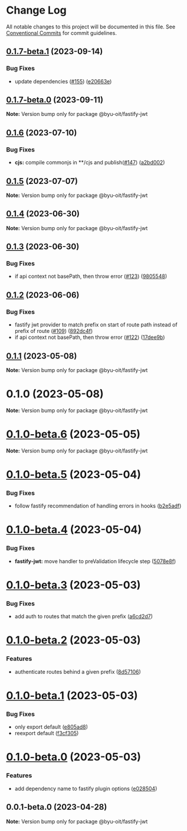 # Change Log

All notable changes to this project will be documented in this file.
See [Conventional Commits](https://conventionalcommits.org) for commit guidelines.

## [0.1.7-beta.1](https://github.com/byu-oit/byu-jwt-nodejs/compare/@byu-oit/fastify-jwt@0.1.7-beta.0...@byu-oit/fastify-jwt@0.1.7-beta.1) (2023-09-14)


### Bug Fixes

* update dependencies ([#155](https://github.com/byu-oit/byu-jwt-nodejs/issues/155)) ([e20663e](https://github.com/byu-oit/byu-jwt-nodejs/commit/e20663ecfd7c6c42a09ee48fa272fee85e694cfb))





## [0.1.7-beta.0](https://github.com/byu-oit/byu-jwt-nodejs/compare/@byu-oit/fastify-jwt@0.1.6...@byu-oit/fastify-jwt@0.1.7-beta.0) (2023-09-11)

**Note:** Version bump only for package @byu-oit/fastify-jwt





## [0.1.6](https://github.com/byu-oit/byu-jwt-nodejs/compare/@byu-oit/fastify-jwt@0.1.5...@byu-oit/fastify-jwt@0.1.6) (2023-07-10)


### Bug Fixes

* **cjs:** compile commonjs in **/cjs and publish([#147](https://github.com/byu-oit/byu-jwt-nodejs/issues/147)) ([a2bd002](https://github.com/byu-oit/byu-jwt-nodejs/commit/a2bd002782b42a1ac7aac7e65b5457dad2c61775))





## [0.1.5](https://github.com/byu-oit/byu-jwt-nodejs/compare/@byu-oit/fastify-jwt@0.1.4...@byu-oit/fastify-jwt@0.1.5) (2023-07-07)

**Note:** Version bump only for package @byu-oit/fastify-jwt





## [0.1.4](https://github.com/byu-oit/byu-jwt-nodejs/compare/@byu-oit/fastify-jwt@0.1.3...@byu-oit/fastify-jwt@0.1.4) (2023-06-30)

**Note:** Version bump only for package @byu-oit/fastify-jwt





## [0.1.3](https://github.com/byu-oit/byu-jwt-nodejs/compare/@byu-oit/fastify-jwt@0.1.2...@byu-oit/fastify-jwt@0.1.3) (2023-06-30)


### Bug Fixes

* if api context not basePath, then throw error ([#123](https://github.com/byu-oit/byu-jwt-nodejs/issues/123)) ([9805548](https://github.com/byu-oit/byu-jwt-nodejs/commit/98055480611f005d17c11dfb28b0c7268eab5a4b))





## [0.1.2](https://github.com/byu-oit/byu-jwt-nodejs/compare/@byu-oit/fastify-jwt@0.1.1...@byu-oit/fastify-jwt@0.1.2) (2023-06-06)


### Bug Fixes

* fastify jwt provider to match prefix on start of route path instead of prefix of route ([#109](https://github.com/byu-oit/byu-jwt-nodejs/issues/109)) ([892dc4f](https://github.com/byu-oit/byu-jwt-nodejs/commit/892dc4f2d7deb065872d7e4c1e0c83f87295fe4a))
* if api context not basePath, then throw error ([#122](https://github.com/byu-oit/byu-jwt-nodejs/issues/122)) ([17dee9b](https://github.com/byu-oit/byu-jwt-nodejs/commit/17dee9bcae60437d55ae14ffc147f253e48a8a87))





## [0.1.1](https://github.com/byu-oit/byu-jwt-nodejs/compare/@byu-oit/fastify-jwt@0.1.0...@byu-oit/fastify-jwt@0.1.1) (2023-05-08)

**Note:** Version bump only for package @byu-oit/fastify-jwt





# 0.1.0 (2023-05-08)

**Note:** Version bump only for package @byu-oit/fastify-jwt





# [0.1.0-beta.6](https://github.com/byu-oit/byu-jwt-nodejs/compare/@byu-oit/fastify-jwt@0.1.0-beta.5...@byu-oit/fastify-jwt@0.1.0-beta.6) (2023-05-05)

**Note:** Version bump only for package @byu-oit/fastify-jwt





# [0.1.0-beta.5](https://github.com/byu-oit/byu-jwt-nodejs/compare/@byu-oit/fastify-jwt@0.1.0-beta.4...@byu-oit/fastify-jwt@0.1.0-beta.5) (2023-05-04)


### Bug Fixes

* follow fastify recommendation of handling errors in hooks ([b2e5adf](https://github.com/byu-oit/byu-jwt-nodejs/commit/b2e5adf78354f43b8008f30531c4590df6804453))





# [0.1.0-beta.4](https://github.com/byu-oit/byu-jwt-nodejs/compare/@byu-oit/fastify-jwt@0.1.0-beta.3...@byu-oit/fastify-jwt@0.1.0-beta.4) (2023-05-04)


### Bug Fixes

* **fastify-jwt:** move handler to preValidation lifecycle step ([5078e8f](https://github.com/byu-oit/byu-jwt-nodejs/commit/5078e8f5a7852a176fc8e6b6d9bcfb223daff036))





# [0.1.0-beta.3](https://github.com/byu-oit/byu-jwt-nodejs/compare/@byu-oit/fastify-jwt@0.1.0-beta.2...@byu-oit/fastify-jwt@0.1.0-beta.3) (2023-05-03)


### Bug Fixes

* add auth to routes that match the given prefix ([a6cd2d7](https://github.com/byu-oit/byu-jwt-nodejs/commit/a6cd2d7a37672b276171a037a2780d7821d9ee2c))





# [0.1.0-beta.2](https://github.com/byu-oit/byu-jwt-nodejs/compare/@byu-oit/fastify-jwt@0.1.0-beta.1...@byu-oit/fastify-jwt@0.1.0-beta.2) (2023-05-03)


### Features

* authenticate routes behind a given prefix ([8d57106](https://github.com/byu-oit/byu-jwt-nodejs/commit/8d57106518e55f66ae14f876a8f62dbfde31fc57))





# [0.1.0-beta.1](https://github.com/byu-oit/byu-jwt-nodejs/compare/@byu-oit/fastify-jwt@0.1.0-beta.0...@byu-oit/fastify-jwt@0.1.0-beta.1) (2023-05-03)


### Bug Fixes

* only export default ([e805ad8](https://github.com/byu-oit/byu-jwt-nodejs/commit/e805ad82e5e3489193b99da8fa51691947778f21))
* reexport default ([f3cf305](https://github.com/byu-oit/byu-jwt-nodejs/commit/f3cf3050f7d54e36b306c5be6ef3d3ccd3870ec3))





# [0.1.0-beta.0](https://github.com/byu-oit/byu-jwt-nodejs/compare/@byu-oit/fastify-jwt@0.0.1-beta.0...@byu-oit/fastify-jwt@0.1.0-beta.0) (2023-05-03)


### Features

* add dependency name to fastify plugin options ([e028504](https://github.com/byu-oit/byu-jwt-nodejs/commit/e0285041b3d9d66a8a2059202118d379cc9536b0))





## 0.0.1-beta.0 (2023-04-28)

**Note:** Version bump only for package @byu-oit/fastify-jwt
